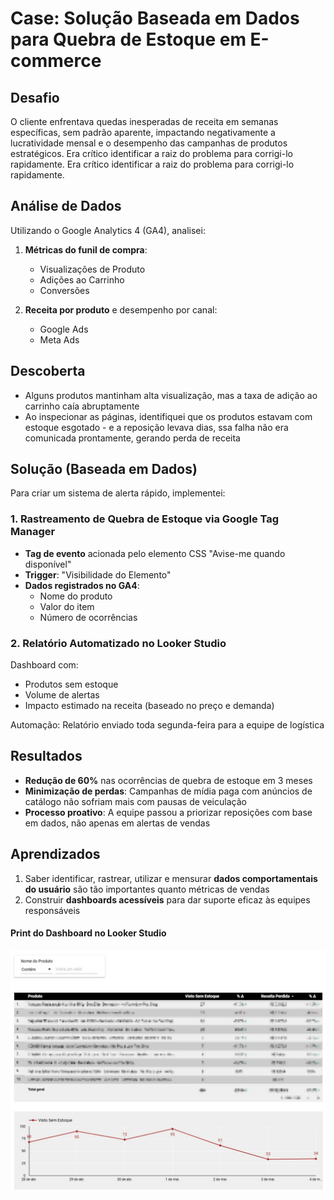# Case: Solução Baseada em Dados para Quebra de Estoque em E-commerce

## Desafio
O cliente enfrentava quedas inesperadas de receita em semanas específicas, sem padrão aparente, impactando negativamente a lucratividade mensal e o desempenho das campanhas de produtos estratégicos. Era crítico identificar a raiz do problema para corrigi-lo rapidamente. Era crítico identificar a raiz do problema para corrigi-lo rapidamente.

## Análise de Dados
Utilizando o Google Analytics 4 (GA4), analisei:

1. **Métricas do funil de compra**:
   - Visualizações de Produto
   - Adições ao Carrinho
   - Conversões

2. **Receita por produto** e desempenho por canal:
   - Google Ads
   - Meta Ads

## Descoberta
- Alguns produtos mantinham alta visualização, mas a taxa de adição ao carrinho caía abruptamente
- Ao inspecionar as páginas, identifiquei que os produtos estavam com estoque esgotado - e a reposição levava dias, ssa falha não era comunicada prontamente, gerando perda de receita

## Solução (Baseada em Dados)
Para criar um sistema de alerta rápido, implementei:

### 1. Rastreamento de Quebra de Estoque via Google Tag Manager
- **Tag de evento** acionada pelo elemento CSS "Avise-me quando disponível"
- **Trigger**: "Visibilidade do Elemento"
- **Dados registrados no GA4**:
  - Nome do produto
  - Valor do item
  - Número de ocorrências

### 2. Relatório Automatizado no Looker Studio

Dashboard com:
- Produtos sem estoque
- Volume de alertas
- Impacto estimado na receita (baseado no preço e demanda)

Automação: Relatório enviado toda segunda-feira para a equipe de logística

## Resultados
- **Redução de 60%** nas ocorrências de quebra de estoque em 3 meses
- **Minimização de perdas**: Campanhas de mídia paga com anúncios de catálogo não sofriam mais com pausas de veiculação
- **Processo proativo**: A equipe passou a priorizar reposições com base em dados, não apenas em alertas de vendas

## Aprendizados
1. Saber identificar, rastrear, utilizar e mensurar **dados comportamentais do usuário** são tão importantes quanto métricas de vendas
2. Construir **dashboards acessíveis** para dar suporte eficaz às equipes responsáveis

#### Print do Dashboard no Looker Studio

![Print Looker Studio](/assets/images/looker-quebra-estoque.jpg)
